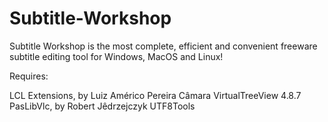 # Subtitle-Workshop
Subtitle Workshop is the most complete, efficient and convenient freeware subtitle editing tool for Windows, MacOS and Linux!

Requires:

LCL Extensions, by Luiz Américo Pereira Câmara
VirtualTreeView 4.8.7
PasLibVlc, by Robert Jêdrzejczyk
UTF8Tools
